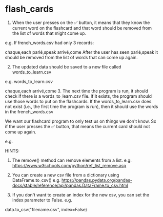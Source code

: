 # flash_cards
1. When the user presses on the ✅ button, it means that they know the current word on the flashcard and that word should be removed from the list of words that might come up.

e.g. If french_words.csv had only 3 records:

chaque,each
parlé,speak
arrivé,come
After the user has seen parlé,speak  it should be removed from the list of words that can come up again.

2. The updated data should be saved to a new file called words_to_learn.csv

e.g. words_to_learn.csv

chaque,each
arrivé,come
3. The next time the program is run, it should check if there is a words_to_learn.csv file. If it exists, the program should use those words to put on the flashcards. If the words_to_learn.csv does not exist (i.e., the first time the program is run), then it should use the words in the french_words.csv

We want our flashcard program to only test us on things we don't know. So if the user presses the ✅ button, that means the current card should not come up again.

e.g.


HINTS:

1. The remove() method can remove elements from a list. e.g. https://www.w3schools.com/python/ref_list_remove.asp

2. You can create a new csv file from a dictionary using DataFrame.to_csv() e.g. https://pandas.pydata.org/pandas-docs/stable/reference/api/pandas.DataFrame.to_csv.html

3. If you don't want to create an index for the new csv, you can set the index parameter to False. e.g.

data.to_csv("filename.csv", index=False)
